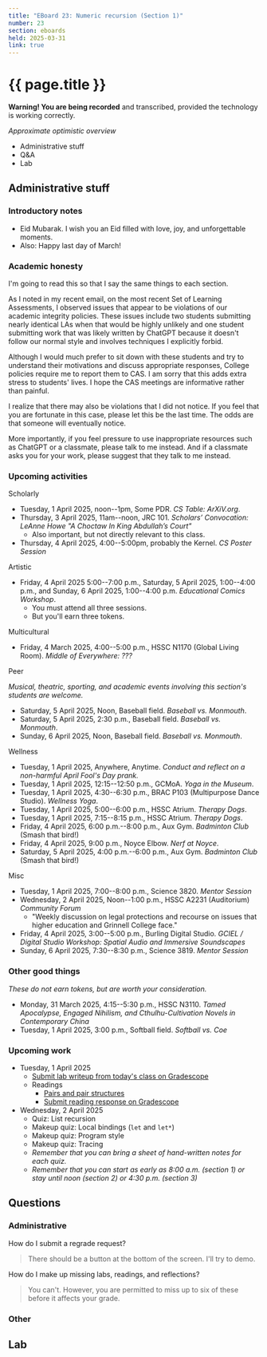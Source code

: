 ```yaml
---
title: "EBoard 23: Numeric recursion (Section 1)"
number: 23
section: eboards
held: 2025-03-31
link: true
---
```

# {{ page.title }}

**Warning! You are being recorded** and transcribed, provided the technology
is working correctly.

_Approximate optimistic overview_

* Administrative stuff 
* Q&A
* Lab

Administrative stuff
--------------------

### Introductory notes

* Eid Mubarak. I wish you an Eid filled with love, joy, and unforgettable
  moments.
* Also: Happy last day of March!

### Academic honesty

I'm going to read this so that I say the same things to each section.

As I noted in my recent email, on the most recent Set of Learning
Assessments, I observed issues that appear to be violations of our
academic integrity policies.  These issues include two students
submitting nearly identical LAs when that would be highly unlikely
and one student submitting work that was likely written by ChatGPT
because it doesn't follow our normal style and involves techniques
I explicitly forbid.

Although I would much prefer to sit down with these students and
try to understand their motivations and discuss appropriate responses,
College policies require me to report them to CAS. I am sorry that
this adds extra stress to students' lives. I hope the CAS meetings
are informative rather than painful.

I realize that there may also be violations that I did not notice.
If you feel that you are fortunate in this case, please let this
be the last time.  The odds are that someone will eventually notice.

More importantly, if you feel pressure to use inappropriate resources
such as ChatGPT or a classmate, please talk to me instead. And if
a classmate asks you for your work, please suggest that they talk
to me instead.

### Upcoming activities

Scholarly

* Tuesday, 1 April 2025, noon--1pm, Some PDR.
  _CS Table: ArXiV.org_.
* Thursday, 3 April 2025, 11am--noon, JRC 101.
  _Scholars’ Convocation: LeAnne Howe
  "A Choctaw In King Abdullah’s Court"_
    * Also important, but not directly relevant to this class.
* Thursday, 4 April 2025, 4:00--5:00pm, probably the Kernel.
  _CS Poster Session_

Artistic

* Friday, 4 April 2025 5:00--7:00 p.m., Saturday, 5 April 2025, 1:00--4:00 p.m.,
  and Sunday, 6 April 2025, 1:00--4:00 p.m.
  _Educational Comics Workshop_.
    * You must attend all three sessions.
    * But you'll earn three tokens.

Multicultural

* Friday, 4 March 2025, 4:00--5:00 p.m., HSSC N1170 (Global Living Room).
  _Middle of Everywhere: ???_

Peer

_Musical, theatric, sporting, and academic events involving this section's
students are welcome._

* Saturday, 5 April 2025, Noon, Baseball field.
  _Baseball vs. Monmouth_.
* Saturday, 5 April 2025, 2:30 p.m., Baseball field.
  _Baseball vs. Monmouth_.
* Sunday, 6 April 2025, Noon, Baseball field.
  _Baseball vs. Monmouth_.

Wellness

* Tuesday, 1 April 2025, Anywhere, Anytime.
  _Conduct and reflect on a non-harmful April Fool's Day prank._
* Tuesday, 1 April 2025, 12:15--12:50 p.m., GCMoA.
  _Yoga in the Museum_.
* Tuesday, 1 April 2025, 4:30--6:30 p.m., 
  BRAC P103 (Multipurpose Dance Studio).
  _Wellness Yoga_.
* Tuesday, 1 April 2025, 5:00--6:00 p.m., HSSC Atrium.
  _Therapy Dogs_.
* Tuesday, 1 April 2025, 7:15--8:15 p.m., HSSC Atrium.
  _Therapy Dogs_.
* Friday, 4 April 2025, 6:00 p.m.--8:00 p.m., Aux Gym.
  _Badminton Club_ (Smash that bird!)
* Friday, 4 April 2025, 9:00 p.m., Noyce Elbow.
  _Nerf at Noyce_.
* Saturday, 5 April 2025, 4:00 p.m.--6:00 p.m., Aux Gym.
  _Badminton Club_ (Smash that bird!)

Misc

* Tuesday, 1 April 2025, 7:00--8:00 p.m., Science 3820.
  _Mentor Session_
* Wednesday, 2 April 2025, Noon--1:00 p.m., HSSC A2231 (Auditorium)
  _Community Forum_
    * "Weekly discussion on legal protections and recourse on issues 
      that higher education and Grinnell College face."
* Friday, 4 April 2025, 3:00--5:00 p.m., Burling Digital Studio.
  _GCIEL / Digital Studio Workshop: Spatial Audio and Immersive Soundscapes_
* Sunday, 6 April 2025, 7:30--8:30 p.m., Science 3819. 
  _Mentor Session_

### Other good things

_These do not earn tokens, but are worth your consideration._

* Monday, 31 March 2025, 4:15--5:30 p.m., HSSC N3110.
  _Tamed Apocalypse, Engaged Nihilism, and Cthulhu-Cultivation Novels 
   in Contemporary China_
* Tuesday, 1 April 2025, 3:00 p.m., Softball field.
  _Softball vs. Coe_

### Upcoming work

* Tuesday, 1 April 2025
    * [Submit lab writeup from today's class on Gradescope](https://www.gradescope.com/courses/948769/assignments/6012994)
    * Readings
       * [Pairs and pair structures](../readings/pairs)
       * [Submit reading response on Gradescope](https://www.gradescope.com/courses/948769/assignments/5989953)
* Wednesday, 2 April 2025 
    * Quiz: List recursion
    * Makeup quiz: Local bindings (`let` and `let*`)
    * Makeup quiz: Program style
    * Makeup quiz: Tracing
    * _Remember that you can bring a sheet of hand-written notes for each quiz._
    * _Remember that you can start as early as 8:00 a.m. (section 1) or
      stay until noon (section 2) or 4:30 p.m. (section 3)_

Questions
---------

### Administrative

How do I submit a regrade request?

> There should be a button at the bottom of the screen. I'll try to demo.

How do I make up missing labs, readings, and reflections?

> You can't. However, you are permitted to miss up to six of these before
  it affects your grade.

### Other

Lab
---

